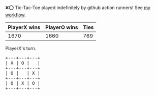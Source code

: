 :x::o: Tic-Tac-Toe played indefinitely by github action runners! See [my workflow](.github/workflows/play.yaml).

|PlayerX wins|PlayerO wins|Ties|
|-|-|-|
|1670|1660|769|

PlayerX's turn.

<pre>
+---+---+---+
| X | O |   |
+---+---+---+
| O |   | X |
+---+---+---+
| O | X | O |
+---+---+---+
</pre>